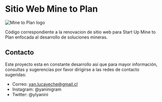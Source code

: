 # Sitio Web Mine to Plan
![Mine to Plan logo](https://raw.githubusercontent.com/ylyanini/Shiny-tRophicPosition/wp-content/uploads/2022/08/Entregable-Mine-TP-01.png)

Código correspondiente a la renovacion de sitio web para Start Up Mine to Plan enfocada al desarrollo de soluciones mineras.
## Contacto

Este proyecto esta en constante desarrollo así que para mayor información, consultas y sugerencias por favor dirigirse a las redes de contacto sugeridas:

 - Correo: yan.lucaveche@gmail.cl  
 - Instagram: @yaninigram  
 - Twitter: @ylyanini
